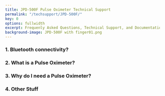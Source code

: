 ```yaml
---
title: JPD-500F Pulse Oximeter Technical Support
permalink: "/techsupport/JPD-500F/"
key: 0
options: fullwidth
excerpt: Frequenly Asked Questions, Technical Support, and Documentation
background-image: JPD-500F with finger01.png
---
```


### 1. Bluetooth connectivity?
### 2. What is a Pulse Oximeter?
### 3. Why do I need a Pulse Oximeter?
### 4. Other Stuff
